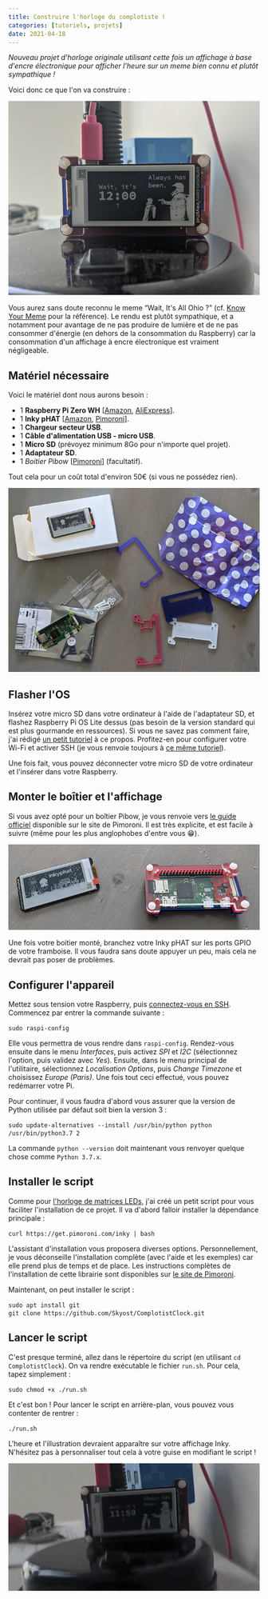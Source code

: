 ```yaml
---
title: Construire l'horloge du complotiste !
categories: [tutoriels, projets]
date: 2021-04-18
---
```


_Nouveau projet d'horloge originale utilisant cette fois un affichage à base d'encre électronique
pour afficher l'heure sur un meme bien connu et plutôt sympathique !_

<!--more-->

Voici donc ce que l'on va construire :

![Horloge](/images/articles/construire-horloge-complotiste/horloge.png)

Vous aurez sans doute reconnu le meme <q>Wait, It's All Ohio ?</q> (cf.
[Know Your Meme](https://knowyourmeme.com/memes/wait-its-all-ohio-always-has-been) pour la référence). Le rendu
est plutôt sympathique, et a notamment pour avantage de ne pas produire de lumière et de ne pas consommer d'énergie
(en dehors de la consommation du Raspberry) car la consommation d'un affichage à encre électronique est
vraiment négligeable.

## Matériel nécessaire

Voici le matériel dont nous aurons besoin :

* 1 **Raspberry Pi Zero WH** \[[Amazon](https://amzn.to/2RvB484),
  [AliExpress](https://s.click.aliexpress.com/e/_A9UaSn)\].
* 1 **Inky pHAT** \[[Amazon](https://amzn.to/3uY0kCb),
  [Pimoroni](https://shop.pimoroni.com/products/inky-phat?variant=12549254938707)\].
* 1 **Chargeur secteur USB**.
* 1 **Câble d'alimentation USB - micro USB**.
* 1 **Micro SD** (prévoyez minimum 8Go pour n'importe quel projet).
* 1 **Adaptateur SD**.
* 1 _Boitier Pibow_ \[[Pimoroni](https://shop.pimoroni.com/products/pibow-zero-w)\] (facultatif).

Tout cela pour un coût total d'environ 50€ (si vous ne possédez rien).

![Matériel](/images/articles/construire-horloge-complotiste/materiel.png)

## Flasher l'OS

Insérez votre micro SD dans votre ordinateur à l'aide de l'adaptateur SD, et flashez Raspberry Pi OS Lite dessus
(pas besoin de la version standard qui est plus gourmande en ressources). Si vous ne savez pas comment faire,
j'ai rédigé [un petit tutoriel](/article/installation-minimale-raspberry-pi#télécharger-et-flasher-raspberry-os) à
ce propos. Profitez-en pour configurer votre Wi-Fi et activer SSH (je vous renvoie toujours à
[ce même tutoriel](/article/installation-minimale-raspberry-pi#activer-ssh-et-se-connecter-au-wi-fi)).

Une fois fait, vous pouvez déconnecter votre micro SD de votre ordinateur et l'insérer dans votre Raspberry.

## Monter le boîtier et l'affichage

Si vous avez opté pour un boîtier Pibow, je vous renvoie vers
[le guide officiel](https://learn.pimoroni.com/tutorial/sandyj/pibow-zero-assembly) disponible sur le site de Pimoroni.
Il est très explicite, et est facile à suivre (même pour les plus anglophobes d'entre vous 😁).

![Avec Pibow](/images/articles/construire-horloge-complotiste/avec-pibow.png)

Une fois votre boitier monté, branchez votre Inky pHAT sur les ports GPIO de votre framboise. Il vous faudra sans doute
appuyer un peu, mais cela ne devrait pas poser de problèmes.

## Configurer l'appareil

Mettez sous tension votre Raspberry, puis
[connectez-vous en SSH](/article/installation-minimale-raspberry-pi/#se-connecter-en-ssh).
Commencez par entrer la commande suivante :

```shell
sudo raspi-config
```

Elle vous permettra de vous rendre dans `raspi-config`. Rendez-vous ensuite dans le menu _Interfaces_,
puis activez _SPI_ et _I2C_ (sélectionnez l'option, puis validez avec _Yes_). Ensuite, dans le menu principal de
l'utilitaire, sélectionnez _Localisation Options_, puis _Change Timezone_ et choisissez _Europe (Paris)_.
Une fois tout ceci effectué, vous pouvez redémarrer votre Pi.

Pour continuer, il vous faudra d'abord vous assurer que la version de Python utilisée par défaut soit bien la
version 3 :

```shell
sudo update-alternatives --install /usr/bin/python python /usr/bin/python3.7 2
```

La commande `python --version` doit maintenant vous renvoyer quelque chose comme `Python 3.7.x`.

## Installer le script

Comme pour [l'horloge de matrices LEDs](/article/creer-horloge-matrice-leds), j'ai créé un petit script pour vous
faciliter l'installation de ce projet. Il va d'abord falloir installer la dépendance principale :

```shell
curl https://get.pimoroni.com/inky | bash
```

L'assistant d'installation vous proposera diverses options. Personnellement, je vous déconseille l'installation
complète (avec l'aide et les exemples) car elle prend plus de temps et de place.
Les instructions complètes de l'installation de cette librairie sont disponibles sur
[le site de Pimoroni](https://learn.pimoroni.com/tutorial/sandyj/getting-started-with-inky-phat).

Maintenant, on peut installer le script :

```shell
sudo apt install git
git clone https://github.com/Skyost/ComplotistClock.git
```

## Lancer le script

C'est presque terminé, allez dans le répertoire du script (en utilisant `cd ComplotistClock`).
On va rendre exécutable le fichier `run.sh`. Pour cela, tapez simplement :

```shell
sudo chmod +x ./run.sh
```

Et c'est bon ! Pour lancer le script en arrière-plan, vous pouvez vous contenter de rentrer :

```shell
./run.sh
```

L'heure et l'illustration devraient apparaître sur votre affichage Inky. N'hésitez pas à personnaliser tout cela
à votre guise en modifiant le script !

![Horloge animée](/images/articles/construire-horloge-complotiste/horloge-animation.gif)
